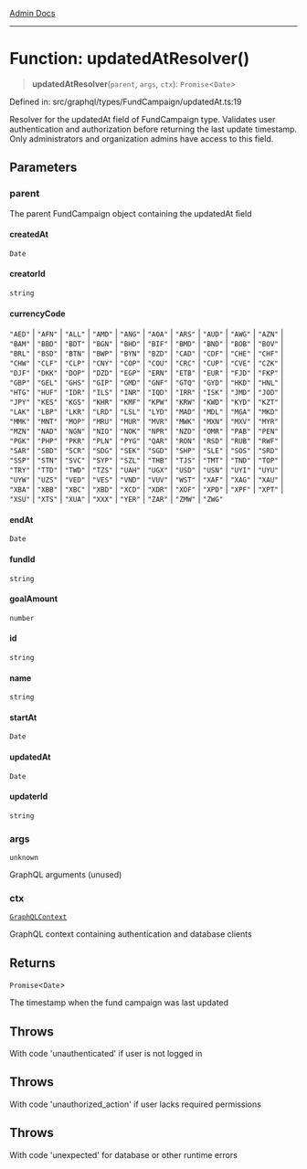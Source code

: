 [Admin Docs](/)

***

# Function: updatedAtResolver()

> **updatedAtResolver**(`parent`, `args`, `ctx`): `Promise`\<`Date`\>

Defined in: src/graphql/types/FundCampaign/updatedAt.ts:19

Resolver for the updatedAt field of FundCampaign type.
Validates user authentication and authorization before returning the last update timestamp.
Only administrators and organization admins have access to this field.

## Parameters

### parent

The parent FundCampaign object containing the updatedAt field

#### createdAt

`Date`

#### creatorId

`string`

#### currencyCode

`"AED"` \| `"AFN"` \| `"ALL"` \| `"AMD"` \| `"ANG"` \| `"AOA"` \| `"ARS"` \| `"AUD"` \| `"AWG"` \| `"AZN"` \| `"BAM"` \| `"BBD"` \| `"BDT"` \| `"BGN"` \| `"BHD"` \| `"BIF"` \| `"BMD"` \| `"BND"` \| `"BOB"` \| `"BOV"` \| `"BRL"` \| `"BSD"` \| `"BTN"` \| `"BWP"` \| `"BYN"` \| `"BZD"` \| `"CAD"` \| `"CDF"` \| `"CHE"` \| `"CHF"` \| `"CHW"` \| `"CLF"` \| `"CLP"` \| `"CNY"` \| `"COP"` \| `"COU"` \| `"CRC"` \| `"CUP"` \| `"CVE"` \| `"CZK"` \| `"DJF"` \| `"DKK"` \| `"DOP"` \| `"DZD"` \| `"EGP"` \| `"ERN"` \| `"ETB"` \| `"EUR"` \| `"FJD"` \| `"FKP"` \| `"GBP"` \| `"GEL"` \| `"GHS"` \| `"GIP"` \| `"GMD"` \| `"GNF"` \| `"GTQ"` \| `"GYD"` \| `"HKD"` \| `"HNL"` \| `"HTG"` \| `"HUF"` \| `"IDR"` \| `"ILS"` \| `"INR"` \| `"IQD"` \| `"IRR"` \| `"ISK"` \| `"JMD"` \| `"JOD"` \| `"JPY"` \| `"KES"` \| `"KGS"` \| `"KHR"` \| `"KMF"` \| `"KPW"` \| `"KRW"` \| `"KWD"` \| `"KYD"` \| `"KZT"` \| `"LAK"` \| `"LBP"` \| `"LKR"` \| `"LRD"` \| `"LSL"` \| `"LYD"` \| `"MAD"` \| `"MDL"` \| `"MGA"` \| `"MKD"` \| `"MMK"` \| `"MNT"` \| `"MOP"` \| `"MRU"` \| `"MUR"` \| `"MVR"` \| `"MWK"` \| `"MXN"` \| `"MXV"` \| `"MYR"` \| `"MZN"` \| `"NAD"` \| `"NGN"` \| `"NIO"` \| `"NOK"` \| `"NPR"` \| `"NZD"` \| `"OMR"` \| `"PAB"` \| `"PEN"` \| `"PGK"` \| `"PHP"` \| `"PKR"` \| `"PLN"` \| `"PYG"` \| `"QAR"` \| `"RON"` \| `"RSD"` \| `"RUB"` \| `"RWF"` \| `"SAR"` \| `"SBD"` \| `"SCR"` \| `"SDG"` \| `"SEK"` \| `"SGD"` \| `"SHP"` \| `"SLE"` \| `"SOS"` \| `"SRD"` \| `"SSP"` \| `"STN"` \| `"SVC"` \| `"SYP"` \| `"SZL"` \| `"THB"` \| `"TJS"` \| `"TMT"` \| `"TND"` \| `"TOP"` \| `"TRY"` \| `"TTD"` \| `"TWD"` \| `"TZS"` \| `"UAH"` \| `"UGX"` \| `"USD"` \| `"USN"` \| `"UYI"` \| `"UYU"` \| `"UYW"` \| `"UZS"` \| `"VED"` \| `"VES"` \| `"VND"` \| `"VUV"` \| `"WST"` \| `"XAF"` \| `"XAG"` \| `"XAU"` \| `"XBA"` \| `"XBB"` \| `"XBC"` \| `"XBD"` \| `"XCD"` \| `"XDR"` \| `"XOF"` \| `"XPD"` \| `"XPF"` \| `"XPT"` \| `"XSU"` \| `"XTS"` \| `"XUA"` \| `"XXX"` \| `"YER"` \| `"ZAR"` \| `"ZMW"` \| `"ZWG"`

#### endAt

`Date`

#### fundId

`string`

#### goalAmount

`number`

#### id

`string`

#### name

`string`

#### startAt

`Date`

#### updatedAt

`Date`

#### updaterId

`string`

### args

`unknown`

GraphQL arguments (unused)

### ctx

[`GraphQLContext`](../../../../context/type-aliases/GraphQLContext.md)

GraphQL context containing authentication and database clients

## Returns

`Promise`\<`Date`\>

The timestamp when the fund campaign was last updated

## Throws

With code 'unauthenticated' if user is not logged in

## Throws

With code 'unauthorized_action' if user lacks required permissions

## Throws

With code 'unexpected' for database or other runtime errors
